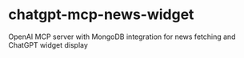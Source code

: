# chatgpt-mcp-news-widget
OpenAI MCP server with MongoDB integration for news fetching and ChatGPT widget display
